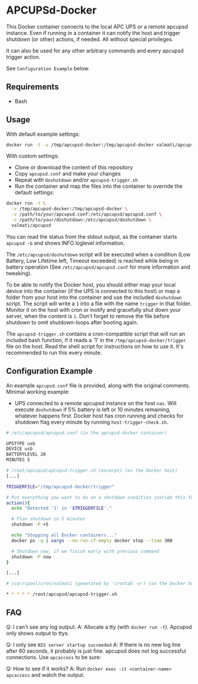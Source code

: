 APCUPSd-Docker
==============

This Docker container connects to the local APC UPS or a remote apcupsd instance. Even if running in a container it can notify the host and trigger shutdown (or other) actions, if needed. All without special privileges.

It can also be used for any other arbitrary commands and every apcupsd trigger action.

See `Configuration Example` below.

Requirements
------------

- Bash

Usage
-----

With default example settings:

```sh
docker run -t -v /tmp/apcupsd-docker:/tmp/apcupsd-docker valmati/apcupsd
```

With custom settings:

- Clone or download the content of this repository
- Copy `apcupsd.conf` and make your changes
- Repeat with `doshutdown` and/or `apcupsd-trigger.sh`
- Run the container and map the files into the container to override the default settings:

```sh
docker run -t \
  -v /tmp/apcupsd-docker:/tmp/apcupsd-docker \
  -v /path/to/your/apcupsd.conf:/etc/apcupsd/apcupsd.conf \
  -v /path/to/your/doshutdown:/etc/apcupsd/doshutdown \
  valmati/apcupsd
```

You can read the status from the stdout output, as the container starts `apcupsd -b` and shows INFO loglevel information.

The `/etc/apcupsd/doshutdown` script will be executed when a condition (Low Battery, Low Lifetime left, Timeout exceeded) is reached while being in battery operation (See `/etc/apcupsd/apcupsd.conf` for more information and tweaking).

To be able to notify the Docker host, you should either map your local device into the container (if the UPS is connected to this host) or map a folder from your host into the container and use the included `doshutdown` script. The script will write a `1` into a file with the name `trigger` in that folder. Monitor it on the host with cron or inotify and gracefully shut down your server, when the content is `1`.
Don't forget to remove the file before shutdown to omit shutdown-loops after booting again.

The `apcupsd-trigger.sh` contains a cron-compatible script that will run an included bash function, if it reads a '1' in the `/tmp/apcupsd-docker/trigger` file on the host. Read the shell script for instructions on how to use it. It's recommended to run this every minute.

Configuration Example
---------------------

An example `apcupsd.conf` file is provided, along with the original comments. Minimal working example:

- UPS connected to a remote apcupsd instance on the host `nas`. Will execute `doshutdown` if 5% battery is left or 10 minutes remaining, whatever happens first. Docker host has cron running and checks for shutdown flag every minute by running `host-trigger-check.sh`.

```apache
# /etc/apcupsd/apcupsd.conf (in the apcupsd-docker container)

UPSTYPE usb
DEVICE usb
BATTERYLEVEL 20
MINUTES 5
```

```sh
# /root/apcupsd/apcupsd-trigger.sh (excerpt) (on the Docker host)
[...]

TRIGGERFILE="/tmp/apcupsd-docker/trigger"

# Put everything you want to do on a shutdown condition instide this function.
action(){
  echo "Detected '1' in '$TRIGGERFILE'."

  # Plan shutdown in 5 minutes
  shutdown -P +5

  echo "Stopping all Docker containers..."
  docker ps -q | xargs --no-run-if-empty docker stop --time 300

  # Shutdown now, if we finish early with previous command
  shutdown -P now
}

[...]
```

```sh
# /var/spool/cron/valmati (generated by 'crontab -e') (on the Docker host)

* * * * * /root/apcupsd/apcupsd-trigger.sh
```

FAQ
---

Q: I can't see any log output.
A: Allocate a tty (with `docker run -t`). Apcupsd only shows output to ttys.

Q: I only see `NIS server startup succeeded`
A: If there is no new log line after 60 seconds, it probably is just fine. apcupsd does not log successful connections. Use `apcaccess` to be sure:

Q: How to see if it works?
A: Run `docker exec -it <container-name> apcaccess` and watch the output.

